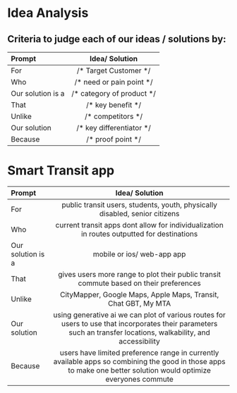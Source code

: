 # Idea Analysis 

## Criteria to judge each of our ideas / solutions by:

| Prompt             | Idea/ Solution             |
| :---               |     :---:                  |  
| For                | /* Target Customer */      |
| Who                | /* need or pain point */   | 
| Our solution is a  | /* category of product */  | 
| That               | /*   key benefit  */       | 
| Unlike             | /* competitors */          | 
| Our solution       | /* key differentiator  */  | 
| Because            | /* proof point */          | 


# Smart Transit app

| Prompt             | Idea/ Solution                                                                                                                                                    |
| :---               |     :---:                                                                                                                                                         |  
| For                | public transit users, students, youth, physically disabled, senior citizens                                                                                       |
| Who                | current transit apps dont allow for individualization in routes outputted for destinations                                                                        | 
| Our solution is a  | mobile or ios/ web-app app                                                                                                                                                 | 
| That               | gives users more range to plot their public transit commute based on their preferences                                                                            | 
| Unlike             | CityMapper, Google Maps, Apple Maps, Transit, Chat GBT, My MTA                                                                                                    | 
| Our solution       | using generative ai we can plot of various routes for users to use that incorporates their parameters such an transfer locations, walkability, and accessibility  | 
| Because            | users have limited preference range in currently available apps so combining the good in those apps to make one better solution would optimize everyones commute  | 
